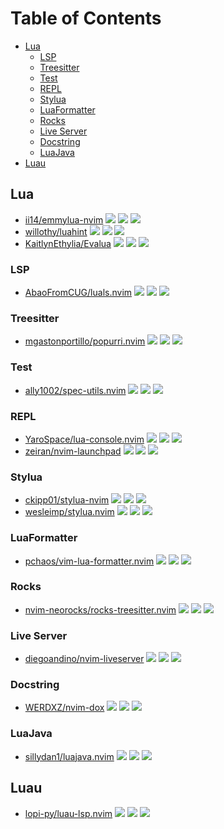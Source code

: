 # Table of Contents

<!-- toc -->

- [Lua](#lua)
  * [LSP](#lsp)
  * [Treesitter](#treesitter)
  * [Test](#test)
  * [REPL](#repl)
  * [Stylua](#stylua)
  * [LuaFormatter](#luaformatter)
  * [Rocks](#rocks)
  * [Live Server](#live-server)
  * [Docstring](#docstring)
  * [LuaJava](#luajava)
- [Luau](#luau)

<!-- tocstop -->

## Lua

- [ii14/emmylua-nvim](https://github.com/ii14/emmylua-nvim) ![](https://img.shields.io/github/stars/ii14/emmylua-nvim) ![](https://img.shields.io/github/last-commit/ii14/emmylua-nvim) ![](https://img.shields.io/github/commit-activity/y/ii14/emmylua-nvim)
- [willothy/luahint](https://github.com/willothy/luahint) ![](https://img.shields.io/github/stars/willothy/luahint) ![](https://img.shields.io/github/last-commit/willothy/luahint) ![](https://img.shields.io/github/commit-activity/y/willothy/luahint)
- [KaitlynEthylia/Evalua](https://github.com/KaitlynEthylia/Evalua) ![](https://img.shields.io/github/stars/KaitlynEthylia/Evalua) ![](https://img.shields.io/github/last-commit/KaitlynEthylia/Evalua) ![](https://img.shields.io/github/commit-activity/y/KaitlynEthylia/Evalua)

### LSP

- [AbaoFromCUG/luals.nvim](https://github.com/AbaoFromCUG/luals.nvim) ![](https://img.shields.io/github/stars/AbaoFromCUG/luals.nvim) ![](https://img.shields.io/github/last-commit/AbaoFromCUG/luals.nvim) ![](https://img.shields.io/github/commit-activity/y/AbaoFromCUG/luals.nvim)

### Treesitter

- [mgastonportillo/popurri.nvim](https://github.com/mgastonportillo/popurri.nvim) ![](https://img.shields.io/github/stars/mgastonportillo/popurri.nvim) ![](https://img.shields.io/github/last-commit/mgastonportillo/popurri.nvim) ![](https://img.shields.io/github/commit-activity/y/mgastonportillo/popurri.nvim)

### Test

- [ally1002/spec-utils.nvim](https://github.com/ally1002/spec-utils.nvim) ![](https://img.shields.io/github/stars/ally1002/spec-utils.nvim) ![](https://img.shields.io/github/last-commit/ally1002/spec-utils.nvim) ![](https://img.shields.io/github/commit-activity/y/ally1002/spec-utils.nvim)

### REPL

- [YaroSpace/lua-console.nvim](https://github.com/YaroSpace/lua-console.nvim) ![](https://img.shields.io/github/stars/YaroSpace/lua-console.nvim) ![](https://img.shields.io/github/last-commit/YaroSpace/lua-console.nvim) ![](https://img.shields.io/github/commit-activity/y/YaroSpace/lua-console.nvim)
- [zeiran/nvim-launchpad](https://github.com/zeiran/nvim-launchpad) ![](https://img.shields.io/github/stars/zeiran/nvim-launchpad) ![](https://img.shields.io/github/last-commit/zeiran/nvim-launchpad) ![](https://img.shields.io/github/commit-activity/y/zeiran/nvim-launchpad)

### Stylua

- [ckipp01/stylua-nvim](https://github.com/ckipp01/stylua-nvim) ![](https://img.shields.io/github/stars/ckipp01/stylua-nvim) ![](https://img.shields.io/github/last-commit/ckipp01/stylua-nvim) ![](https://img.shields.io/github/commit-activity/y/ckipp01/stylua-nvim)
- [wesleimp/stylua.nvim](https://github.com/wesleimp/stylua.nvim) ![](https://img.shields.io/github/stars/wesleimp/stylua.nvim) ![](https://img.shields.io/github/last-commit/wesleimp/stylua.nvim) ![](https://img.shields.io/github/commit-activity/y/wesleimp/stylua.nvim)

### LuaFormatter

- [pchaos/vim-lua-formatter.nvim](https://github.com/pchaos/vim-lua-formatter.nvim) ![](https://img.shields.io/github/stars/pchaos/vim-lua-formatter.nvim) ![](https://img.shields.io/github/last-commit/pchaos/vim-lua-formatter.nvim) ![](https://img.shields.io/github/commit-activity/y/pchaos/vim-lua-formatter.nvim)

### Rocks

- [nvim-neorocks/rocks-treesitter.nvim](https://github.com/nvim-neorocks/rocks-treesitter.nvim) ![](https://img.shields.io/github/stars/nvim-neorocks/rocks-treesitter.nvim) ![](https://img.shields.io/github/last-commit/nvim-neorocks/rocks-treesitter.nvim) ![](https://img.shields.io/github/commit-activity/y/nvim-neorocks/rocks-treesitter.nvim)

### Live Server

- [diegoandino/nvim-liveserver](https://github.com/diegoandino/nvim-liveserver) ![](https://img.shields.io/github/stars/diegoandino/nvim-liveserver) ![](https://img.shields.io/github/last-commit/diegoandino/nvim-liveserver) ![](https://img.shields.io/github/commit-activity/y/diegoandino/nvim-liveserver)

### Docstring

- [WERDXZ/nvim-dox](https://github.com/WERDXZ/nvim-dox) ![](https://img.shields.io/github/stars/WERDXZ/nvim-dox) ![](https://img.shields.io/github/last-commit/WERDXZ/nvim-dox) ![](https://img.shields.io/github/commit-activity/y/WERDXZ/nvim-dox)

### LuaJava

- [sillydan1/luajava.nvim](https://github.com/sillydan1/luajava.nvim) ![](https://img.shields.io/github/stars/sillydan1/luajava.nvim) ![](https://img.shields.io/github/last-commit/sillydan1/luajava.nvim) ![](https://img.shields.io/github/commit-activity/y/sillydan1/luajava.nvim)

## Luau

- [lopi-py/luau-lsp.nvim](https://github.com/lopi-py/luau-lsp.nvim) ![](https://img.shields.io/github/stars/lopi-py/luau-lsp.nvim) ![](https://img.shields.io/github/last-commit/lopi-py/luau-lsp.nvim) ![](https://img.shields.io/github/commit-activity/y/lopi-py/luau-lsp.nvim)
